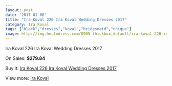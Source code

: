 ```yaml
---
layout: post
date: '2017-01-06'
title: "Ira Koval 226 Ira Koval Wedding Dresses 2017"
category: Ira Koval
tags: ["black","dresses","koval","bridesmaid","unique"]
image: http://img.hectodress.com/8905-thickbox_default/ira-koval-226-ira-koval-wedding-dresses-2013.jpg
---
```

Ira Koval 226 Ira Koval Wedding Dresses 2017

On Sales: **$279.84**
<a href="https://www.hectodress.com/ira-koval/4454-ira-koval-226-ira-koval-wedding-dresses-2013.html"><amp-img layout="responsive" width="600" height="600" src="//img.hectodress.com/8905-thickbox_default/ira-koval-226-ira-koval-wedding-dresses-2013.jpg" alt="Ira Koval 226 Ira Koval Wedding Dresses 2017 0" /></a>
<a href="https://www.hectodress.com/ira-koval/4454-ira-koval-226-ira-koval-wedding-dresses-2013.html"><amp-img layout="responsive" width="600" height="600" src="//img.hectodress.com/8907-thickbox_default/ira-koval-226-ira-koval-wedding-dresses-2013.jpg" alt="Ira Koval 226 Ira Koval Wedding Dresses 2017 1" /></a>
<a href="https://www.hectodress.com/ira-koval/4454-ira-koval-226-ira-koval-wedding-dresses-2013.html"><amp-img layout="responsive" width="600" height="600" src="//img.hectodress.com/8906-thickbox_default/ira-koval-226-ira-koval-wedding-dresses-2013.jpg" alt="Ira Koval 226 Ira Koval Wedding Dresses 2017 2" /></a>

Buy it: [Ira Koval 226 Ira Koval Wedding Dresses 2017](https://www.hectodress.com/ira-koval/4454-ira-koval-226-ira-koval-wedding-dresses-2013.html "Ira Koval 226 Ira Koval Wedding Dresses 2017")

View more: [Ira Koval](https://www.hectodress.com/77-ira-koval "Ira Koval")